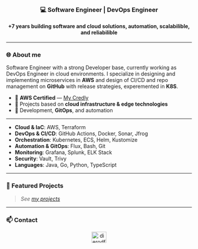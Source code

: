 <h3 align="center">💻 Software Engineer | DevOps Engineer</h3>
<h4 align="center">+7 years building software and cloud solutions, automation, scalabilible, and reliabilible</h4>

---

### 🌐 About me

Software Engineer with a strong Developer base, currently working as DevOps Engineer in cloud environments. I specialize in designing and implementing microservices in **AWS** and design of CI/CD and repo management on **GitHub** with release strategies, experemented in **K8S**.

- 🏅 **AWS Certified** — [My Credly](https://www.credly.com/users/diego-rod)
- 📂 Projects based on **cloud infrastructure & edge technologies**
- 🔁 Development, **GitOps**, and automation

---

- **Cloud & IaC**: AWS, Terraform
- **DevOps & CI/CD**: GitHub Actions, Docker, Sonar, Jfrog
- **Orchestration**: Kubernetes, ECS, Helm, Kustomize
- **Automation & GitOps**: Flux, Bash, Git
- **Monitoring**: Grafana, Splunk, ELK Stack
- **Security**: Vault, Trivy 
- **Languages**: Java, Go, Python, TypeScript

---

### 📁 Featured Projects

> _See [my projects](https://github.com/dierodfer?tab=repositories)_

---

### 📫 Contact
<p align="center">
<a href="https://linkedin.com/in/dierodfer" target="blank"><img align="center" src="https://raw.githubusercontent.com/rahuldkjain/github-profile-readme-generator/master/src/images/icons/Social/linked-in-alt.svg" alt="dierodfer" height="30" width="40" /></a>
</p>
